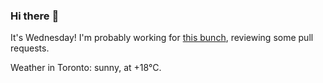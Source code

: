 ### Hi there :wave:

It's Wednesday! I'm probably working for [this bunch](https://github.com/kohofinancial), reviewing some pull requests.

Weather in Toronto: sunny, at +18°C.
